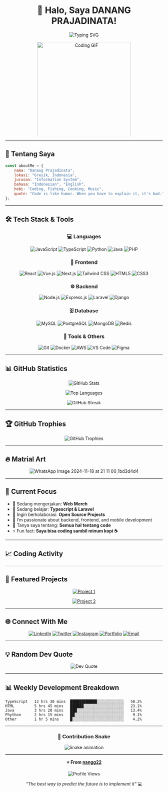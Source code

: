 <!-- GitHub Profile README Template -->

<div align="center">
  
# 👋 Halo, Saya DANANG PRAJADINATA!

<img src="https://readme-typing-svg.herokuapp.com?font=Fira+Code&pause=1000&color=36BCF7&center=true&vCenter=true&width=435&lines=Full+Stack+Developer;UI%2FUX+Enthusiast;Material+Art's;Always+Learning+New+Things;Love+to+Code+%26+Create!" alt="Typing SVG" />

</div>

<p align="center">
  <img src="https://media.giphy.com/media/L1R1tvI9svkIWwpVYr/giphy.gif" width="300" alt="Coding GIF" />
</p>

---
## 🚀 Tentang Saya

```javascript
const aboutMe = {
    nama: "Danang Prajadinata",
    lokasi: "Gresik, Indonesia",
    jurusan: "Information System",
    bahasa: "Indonesian", "English",
    hobi: "Coding, Fishing, Cooking, Music",
    quote: "Code is like humor. When you have to explain it, it's bad."
};
```

---

## 🛠️ Tech Stack & Tools

<div align="center">

### 💻 Languages
![JavaScript](https://img.shields.io/badge/-JavaScript-F7DF1E?style=for-the-badge&logo=javascript&logoColor=black)
![TypeScript](https://img.shields.io/badge/-TypeScript-3178C6?style=for-the-badge&logo=typescript&logoColor=white)
![Python](https://img.shields.io/badge/-Python-3776AB?style=for-the-badge&logo=python&logoColor=white)
![Java](https://img.shields.io/badge/-Java-007396?style=for-the-badge&logo=java&logoColor=white)
![PHP](https://img.shields.io/badge/-PHP-777BB4?style=for-the-badge&logo=php&logoColor=white)

### 🎨 Frontend
![React](https://img.shields.io/badge/-React-61DAFB?style=for-the-badge&logo=react&logoColor=black)
![Vue.js](https://img.shields.io/badge/-Vue.js-4FC08D?style=for-the-badge&logo=vue.js&logoColor=white)
![Next.js](https://img.shields.io/badge/-Next.js-000000?style=for-the-badge&logo=next.js&logoColor=white)
![Tailwind CSS](https://img.shields.io/badge/-Tailwind_CSS-38B2AC?style=for-the-badge&logo=tailwind-css&logoColor=white)
![HTML5](https://img.shields.io/badge/-HTML5-E34F26?style=for-the-badge&logo=html5&logoColor=white)
![CSS3](https://img.shields.io/badge/-CSS3-1572B6?style=for-the-badge&logo=css3&logoColor=white)

### ⚙️ Backend
![Node.js](https://img.shields.io/badge/-Node.js-339933?style=for-the-badge&logo=node.js&logoColor=white)
![Express.js](https://img.shields.io/badge/-Express.js-000000?style=for-the-badge&logo=express&logoColor=white)
![Laravel](https://img.shields.io/badge/-Laravel-FF2D20?style=for-the-badge&logo=laravel&logoColor=white)
![Django](https://img.shields.io/badge/-Django-092E20?style=for-the-badge&logo=django&logoColor=white)

### 🗄️ Database
![MySQL](https://img.shields.io/badge/-MySQL-4479A1?style=for-the-badge&logo=mysql&logoColor=white)
![PostgreSQL](https://img.shields.io/badge/-PostgreSQL-336791?style=for-the-badge&logo=postgresql&logoColor=white)
![MongoDB](https://img.shields.io/badge/-MongoDB-47A248?style=for-the-badge&logo=mongodb&logoColor=white)
![Redis](https://img.shields.io/badge/-Redis-DC382D?style=for-the-badge&logo=redis&logoColor=white)

### 🔧 Tools & Others
![Git](https://img.shields.io/badge/-Git-F05032?style=for-the-badge&logo=git&logoColor=white)
![Docker](https://img.shields.io/badge/-Docker-2496ED?style=for-the-badge&logo=docker&logoColor=white)
![AWS](https://img.shields.io/badge/-AWS-232F3E?style=for-the-badge&logo=amazon-aws&logoColor=white)
![VS Code](https://img.shields.io/badge/-VS_Code-007ACC?style=for-the-badge&logo=visual-studio-code&logoColor=white)
![Figma](https://img.shields.io/badge/-Figma-F24E1E?style=for-the-badge&logo=figma&logoColor=white)

</div>

---

## 📊 GitHub Statistics

<div align="center">
  
![GitHub Stats](https://github-readme-stats.vercel.app/api?username=nangg22&show_icons=true&theme=radical&hide_border=true&count_private=true)

![Top Languages](https://github-readme-stats.vercel.app/api/top-langs/?username=nangg22&layout=compact&theme=radical&hide_border=true)

![GitHub Streak](https://github-readme-streak-stats.herokuapp.com/?user=nangg22&theme=radical&hide_border=true)

</div>

---

## 🏆 GitHub Trophies

<div align="center">
  
![GitHub Trophies](https://github-profile-trophy.vercel.app/?username=nangg22&theme=radical&no-frame=true&no-bg=false&margin-w=4)

</div>

---

## 🔥 Matrial Art

<div align="center">
  
![WhatsApp Image 2024-11-18 at 21 11 00_1bd3d4d4](https://github.com/user-attachments/assets/1cfcd780-b1f5-45e8-9e3d-78459b2d528a)

</div>

---

## 🎯 Current Focus

- 🔭 Sedang mengerjakan: **Web Merch**
- 🌱 Sedang belajar: **Typescript & Laravel**
- 👯 Ingin berkolaborasi: **Open Source Projects**
- 🧠 I’m passionate about backend, frontend, and mobile development
- 💬 Tanya saya tentang: **Semua hal tentang code**
- ⚡ Fun fact: **Saya bisa coding sambil minum kopi ☕**

---

## 📈 Coding Activity

<!--START_SECTION:waka-->
<!--END_SECTION:waka-->

---

## 🎨 Featured Projects

<div align="center">

[![Project 1](https://github-readme-stats.vercel.app/api/pin/?username=nangg22&repo=README.md1&theme=radical&hide_border=true)](https://github.com/nangg22/README.md1)

[![Project 2](https://github-readme-stats.vercel.app/api/pin/?username=nangg22&repo=README.md2&theme=radical&hide_border=true)](https://github.com/nangg22/README.md2)

</div>

---

## 🌐 Connect With Me

<div align="center">

[![LinkedIn](https://img.shields.io/badge/-LinkedIn-0077B5?style=for-the-badge&logo=linkedin&logoColor=white)](https://www.linkedin.com/in/danang-prajadinata-89ab84354/)
[![Twitter](https://img.shields.io/badge/-Twitter-1DA1F2?style=for-the-badge&logo=twitter&logoColor=white)](https://x.com/Nanggxd7)
[![Instagram](https://img.shields.io/badge/-Instagram-E4405F?style=for-the-badge&logo=instagram&logoColor=white)](https://www.instagram.com/nangg.arpk21/?hl=en)
[![Portfolio](https://img.shields.io/badge/-Portfolio-000000?style=for-the-badge&logo=react&logoColor=white)](https://nanggporto.netlify.app/)
[![Email](https://img.shields.io/badge/-Email-D14836?style=for-the-badge&logo=gmail&logoColor=white)](mailto:dpraja620@gmail.com)

</div>

---

## 💡 Random Dev Quote

<div align="center">

![Dev Quote](https://quotes-github-readme.vercel.app/api?type=horizontal&theme=radical)

</div>

---

## 📊 Weekly Development Breakdown

```text
TypeScript   12 hrs 30 mins  ████████████░░░░░░░░░░░░   50.2%
HTML         5 hrs 45 mins   ██████░░░░░░░░░░░░░░░░░░   23.1%
Java         3 hrs 20 mins   ███░░░░░░░░░░░░░░░░░░░░░   13.4% 
Phython      2 hrs 15 mins   ██░░░░░░░░░░░░░░░░░░░░░░    9.1%
Other        1 hr 5 mins     █░░░░░░░░░░░░░░░░░░░░░░░    4.2%
```

---

<div align="center">

### 🐍 Contribution Snake

![Snake animation](https://github.com/nangg22/nangg22/blob/output/github-contribution-grid-snake.svg)

</div>

---

<div align="center">

**⭐ From [nangg22](https://github.com/nangg22)**

![Profile Views](https://komarev.com/ghpvc/?username=nangg22&color=brightgreen&style=flat-square&label=Profile+Views)

*"The best way to predict the future is to implement it"* 💻

</div>
